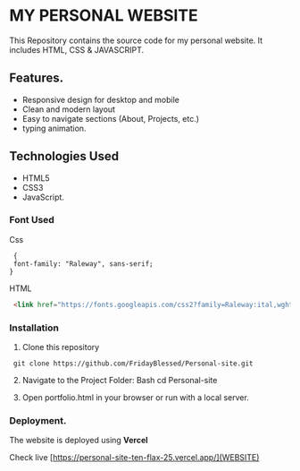 
# MY PERSONAL WEBSITE

This Repository contains the source code for my personal website. It includes HTML, CSS & JAVASCRIPT.

## Features.

 - Responsive design for desktop and mobile
  - Clean and modern layout
  - Easy to navigate sections (About, Projects, etc.)
  - typing animation.

  ## Technologies Used
  - HTML5
  - CSS3
  - JavaScript.

  ### Font Used
 Css 
```
 {
 font-family: "Raleway", sans-serif;
}
```
HTML
``` HTML
 <link href="https://fonts.googleapis.com/css2?family=Raleway:ital,wght@0,100..900;1,100..900&display=swap" rel="stylesheet"> 
``` 
  ### Installation
  1. Clone this repository

  `` git clone https://github.com/FridayBlessed/Personal-site.git``

  2. Navigate to the Project Folder:
   Bash
      cd Personal-site
      
      

   3. Open portfolio.html in your browser or run with a local server.

   ### Deployment.

   The website is deployed using **Vercel**

   Check live [https://personal-site-ten-flax-25.vercel.app/](WEBSITE)
  

